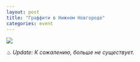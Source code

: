 ```yaml
---
layout: post
title: "Граффити в Нижнем Новгороде"
categories: event
---
```

![](https://pics.livejournal.com/quillcraft/pic/000dc6ay)

♨ *Update: К сожалению, больше не существует.*
